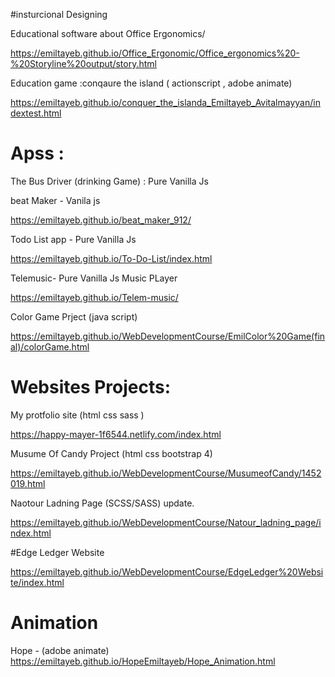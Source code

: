 

#insturcional Designing

Educational software about Office Ergonomics/

https://emiltayeb.github.io/Office_Ergonomic/Office_ergonomics%20-%20Storyline%20output/story.html

Education game :conqaure the island ( actionscript , adobe animate)

https://emiltayeb.github.io/conquer_the_islanda_Emiltayeb_Avitalmayyan/indextest.html

# Apss :

 The Bus Driver (drinking Game) : Pure Vanilla Js

 beat Maker  - Vanila js

https://emiltayeb.github.io/beat_maker_912/

 Todo List app -  Pure Vanilla Js

https://emiltayeb.github.io/To-Do-List/index.html

 Telemusic-  Pure Vanilla Js Music PLayer 

https://emiltayeb.github.io/Telem-music/

Color Game Prject (java script)

https://emiltayeb.github.io/WebDevelopmentCourse/EmilColor%20Game(final)/colorGame.html


# Websites Projects:
 My protfolio site  (html css sass )

https://happy-mayer-1f6544.netlify.com/index.html

Musume Of Candy Project (html css bootstrap 4)

https://emiltayeb.github.io/WebDevelopmentCourse/MusumeofCandy/1452019.html


 Naotour Ladning Page (SCSS/SASS) update.

https://emiltayeb.github.io/WebDevelopmentCourse/Natour_ladning_page/index.html


#Edge Ledger Website

https://emiltayeb.github.io/WebDevelopmentCourse/EdgeLedger%20Website/index.html



# Animation  

 Hope - (adobe animate)
https://emiltayeb.github.io/HopeEmiltayeb/Hope_Animation.html


